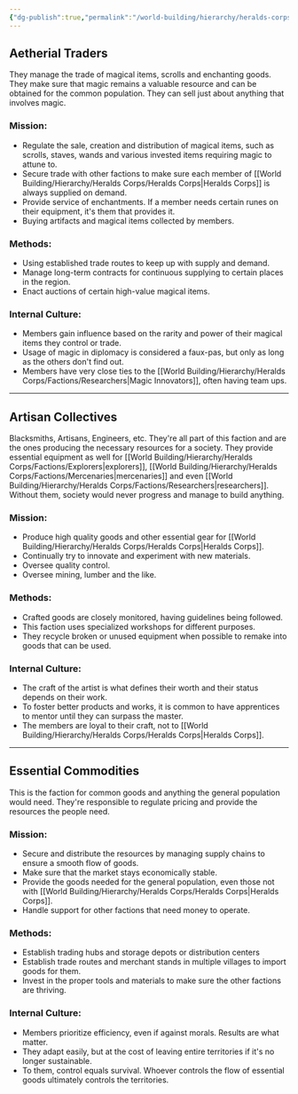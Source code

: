 ```yaml
---
{"dg-publish":true,"permalink":"/world-building/hierarchy/heralds-corps/factions/merchants/","created":"2025-02-04T10:33:05.481-05:00","updated":"2025-03-26T14:44:11.394-04:00"}
---
```


## Aetherial Traders
They manage the trade of magical items, scrolls and enchanting goods. They make sure that magic remains a valuable resource and can be obtained for the common population. They can sell just about anything that involves magic. 

### Mission:
- Regulate the sale, creation and distribution of magical items, such as scrolls, staves, wands and various invested items requiring magic to attune to.
- Secure trade with other factions to make sure each member of [[World Building/Hierarchy/Heralds Corps/Heralds Corps\|Heralds Corps]] is always supplied on demand.
- Provide service of enchantments. If a member needs certain runes on their equipment, it's them that provides it.
- Buying artifacts and magical items collected by members. 

### Methods:
- Using established trade routes to keep up with supply and demand.
- Manage long-term contracts for continuous supplying to certain places in the region.
- Enact auctions of certain high-value magical items.

### Internal Culture:
- Members gain influence based on the rarity and power of their magical items they control or trade.
- Usage of magic in diplomacy is considered a faux-pas, but only as long as the others don't find out.
- Members have very close ties to the [[World Building/Hierarchy/Heralds Corps/Factions/Researchers\|Magic Innovators]], often having team ups.

---
## Artisan Collectives
Blacksmiths, Artisans, Engineers, etc. They're all part of this faction and are the ones producing the necessary resources for a society. They provide essential equipment as well for [[World Building/Hierarchy/Heralds Corps/Factions/Explorers\|explorers]], [[World Building/Hierarchy/Heralds Corps/Factions/Mercenaries\|mercenaries]] and even [[World Building/Hierarchy/Heralds Corps/Factions/Researchers\|researchers]]. Without them, society would never progress and manage to build anything.

### Mission:
- Produce high quality goods and other essential gear for [[World Building/Hierarchy/Heralds Corps/Heralds Corps\|Heralds Corps]].
- Continually try to innovate and experiment with new materials.
- Oversee quality control.
- Oversee mining, lumber and the like.

### Methods:
- Crafted goods are closely monitored, having guidelines being followed.
- This faction uses specialized workshops for different purposes.
- They recycle broken or unused equipment when possible to remake into goods that can be used.

### Internal Culture:
- The craft of the artist is what defines their worth and their status depends on their work.
- To foster better products and works, it is common to have apprentices to mentor until they can surpass the master.
- The members are loyal to their craft, not to [[World Building/Hierarchy/Heralds Corps/Heralds Corps\|Heralds Corps]]. 

---
## Essential Commodities
This is the faction for common goods and anything the general population would need. They're responsible to regulate pricing and provide the resources the people need. 

### Mission:
- Secure and distribute the resources by managing supply chains to ensure a smooth flow of goods.
- Make sure that the market stays economically stable. 
- Provide the goods needed for the general population, even those not with [[World Building/Hierarchy/Heralds Corps/Heralds Corps\|Heralds Corps]]. 
- Handle support for other factions that need money to operate.

### Methods:
- Establish trading hubs and storage depots or distribution centers
- Establish trade routes and merchant stands in multiple villages to import goods for them.
- Invest in the proper tools and materials to make sure the other factions are thriving.

### Internal Culture:
- Members prioritize efficiency, even if against morals. Results are what matter.
- They adapt easily, but at the cost of leaving entire territories if it's no longer sustainable.
- To them, control equals survival. Whoever controls the flow of essential goods ultimately controls the territories.